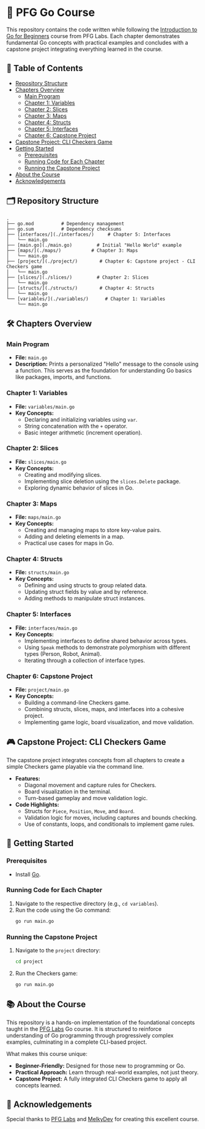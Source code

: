 # 🚀 PFG Go Course

This repository contains the code written while following the [Introduction to Go for Beginners](https://pfglabs.com/) course from PFG Labs. Each chapter demonstrates fundamental Go concepts with practical examples and concludes with a capstone project integrating everything learned in the course.

## 📖 Table of Contents
- [Repository Structure](#-repository-structure)
- [Chapters Overview](#-chapters-overview)
  - [Main Program](#-main-program)
  - [Chapter 1: Variables](#-chapter-1-variables)
  - [Chapter 2: Slices](#-chapter-2-slices)
  - [Chapter 3: Maps](#-chapter-3-maps)
  - [Chapter 4: Structs](#-chapter-4-structs)
  - [Chapter 5: Interfaces](#-chapter-5-interfaces)
  - [Chapter 6: Capstone Project](#-chapter-6-capstone-project)
- [Capstone Project: CLI Checkers Game](#-capstone-project-cli-checkers-game)
- [Getting Started](#-getting-started)
  - [Prerequisites](#-prerequisites)
  - [Running Code for Each Chapter](#-running-code-for-each-chapter)
  - [Running the Capstone Project](#-running-the-capstone-project)
- [About the Course](#-about-the-course)
- [Acknowledgements](#-acknowledgements)

## 🗂️ Repository Structure

```
.
├── go.mod          # Dependency management
├── go.sum          # Dependency checksums
├── [interfaces/](./interfaces/)     # Chapter 5: Interfaces
│   └── main.go
├── [main.go](./main.go)         # Initial "Hello World" example
├── [maps/](./maps/)           # Chapter 3: Maps
│   └── main.go
├── [project/](./project/)        # Chapter 6: Capstone project - CLI Checkers game
│   └── main.go
├── [slices/](./slices/)         # Chapter 2: Slices
│   └── main.go
├── [structs/](./structs/)        # Chapter 4: Structs
│   └── main.go
└── [variables/](./variables/)      # Chapter 1: Variables
    └── main.go
```

## 🛠️ Chapters Overview

### **Main Program**
- **File:** `main.go`  
- **Description:** Prints a personalized "Hello" message to the console using a function. This serves as the foundation for understanding Go basics like packages, imports, and functions.

### **Chapter 1: Variables**
- **File:** `variables/main.go`  
- **Key Concepts:**  
  - Declaring and initializing variables using `var`.  
  - String concatenation with the `+` operator.  
  - Basic integer arithmetic (increment operation).

### **Chapter 2: Slices**
- **File:** `slices/main.go`  
- **Key Concepts:**  
  - Creating and modifying slices.  
  - Implementing slice deletion using the `slices.Delete` package.  
  - Exploring dynamic behavior of slices in Go.

### **Chapter 3: Maps**
- **File:** `maps/main.go`  
- **Key Concepts:**  
  - Creating and managing maps to store key-value pairs.  
  - Adding and deleting elements in a map.  
  - Practical use cases for maps in Go.

### **Chapter 4: Structs**
- **File:** `structs/main.go`  
- **Key Concepts:**  
  - Defining and using structs to group related data.  
  - Updating struct fields by value and by reference.  
  - Adding methods to manipulate struct instances.

### **Chapter 5: Interfaces**
- **File:** `interfaces/main.go`  
- **Key Concepts:**  
  - Implementing interfaces to define shared behavior across types.  
  - Using `Speak` methods to demonstrate polymorphism with different types (Person, Robot, Animal).  
  - Iterating through a collection of interface types.

### **Chapter 6: Capstone Project**
- **File:** `project/main.go`  
- **Key Concepts:**  
  - Building a command-line Checkers game.  
  - Combining structs, slices, maps, and interfaces into a cohesive project.  
  - Implementing game logic, board visualization, and move validation.

## 🎮 Capstone Project: CLI Checkers Game

The capstone project integrates concepts from all chapters to create a simple Checkers game playable via the command line.  
- **Features:**  
  - Diagonal movement and capture rules for Checkers.  
  - Board visualization in the terminal.  
  - Turn-based gameplay and move validation logic.  
- **Code Highlights:**  
  - Structs for `Piece`, `Position`, `Move`, and `Board`.  
  - Validation logic for moves, including captures and bounds checking.  
  - Use of constants, loops, and conditionals to implement game rules.

## 🏁 Getting Started

### Prerequisites
- Install [Go](https://go.dev/doc/install).

### Running Code for Each Chapter
1. Navigate to the respective directory (e.g., `cd variables`).  
2. Run the code using the Go command:  
   ```bash
   go run main.go
   ```

### Running the Capstone Project
1. Navigate to the `project` directory:  
   ```bash
   cd project
   ```
2. Run the Checkers game:  
   ```bash
   go run main.go
   ```

## 📚 About the Course

This repository is a hands-on implementation of the foundational concepts taught in the [PFG Labs](https://pfglabs.com/) Go course. It is structured to reinforce understanding of Go programming through progressively complex examples, culminating in a complete CLI-based project. 

What makes this course unique:
- **Beginner-Friendly:** Designed for those new to programming or Go.
- **Practical Approach:** Learn through real-world examples, not just theory.
- **Capstone Project:** A fully integrated CLI Checkers game to apply all concepts learned.

## 🙏 Acknowledgements

Special thanks to [PFG Labs](https://pfglabs.com/) and [MelkyDev](https://github.com/Melkeydev) for creating this excellent course.
